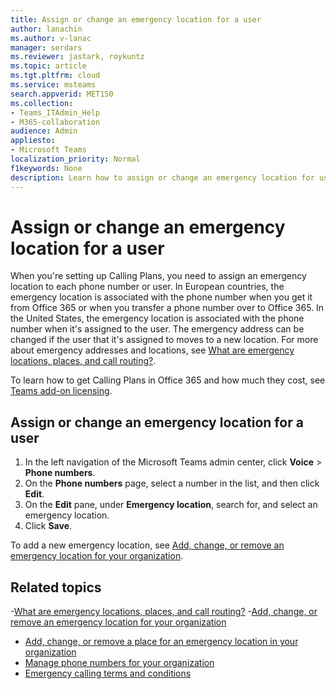 ```yaml
---
title: Assign or change an emergency location for a user
author: lanachin
ms.author: v-lanac
manager: serdars
ms.reviewer: jastark, roykuntz
ms.topic: article
ms.tgt.pltfrm: cloud
ms.service: msteams
search.appverid: MET150
ms.collection: 
- Teams_ITAdmin_Help
- M365-collaboration
audience: Admin
appliesto:
- Microsoft Teams
localization_priority: Normal
f1keywords: None
description: Learn how to assign or change an emergency location for users in your organization. 
---
```


# Assign or change an emergency location for a user

When you're setting up Calling Plans, you need to assign an emergency location to each phone number or user. In European countries, the emergency location is associated with the phone number when you get it from Office 365 or when you transfer a phone number over to Office 365. In the United States, the emergency location is associated with the phone number when it's assigned to the user. The emergency address can be changed if the user that it's assigned to moves to a new location. For more about emergency addresses and locations, see [What are emergency locations, places, and call routing?](/microsoftteams/what-are-emergency-locations-addresses-and-call-routing).
  
To learn how to get Calling Plans in Office 365 and how much they cost, see [Teams add-on licensing](teams-add-on-licensing/microsoft-teams-add-on-licensing.md).
  
## Assign or change an emergency location for a user

1. In the left navigation of the Microsoft Teams admin center, click **Voice** > **Phone numbers**.
2. On the **Phone numbers** page, select a number in the list, and then click **Edit**.
3. On the **Edit** pane, under **Emergency location**, search for, and select an emergency location.
4. Click **Save**.

To add a new emergency location, see [Add, change, or remove an emergency location for your organization](add-change-or-remove-an-emergency-location-for-your-organization.md).
    
## Related topics

-[What are emergency locations, places, and call routing?](what-are-emergency-locations-addresses-and-call-routing.md)
-[Add, change, or remove an emergency location for your organization](add-change-or-remove-an-emergency-location-for-your-organization.md)
- [Add, change, or remove a place for an emergency location in your organization](add-change-or-remove-an-emergency-place-for-your-organization.md)
- [Manage phone numbers for your organization](/microsoftteams/manage-phone-numbers-for-your-organization)
- [Emergency calling terms and conditions](/microsoftteams/emergency-calling-terms-and-conditions)
